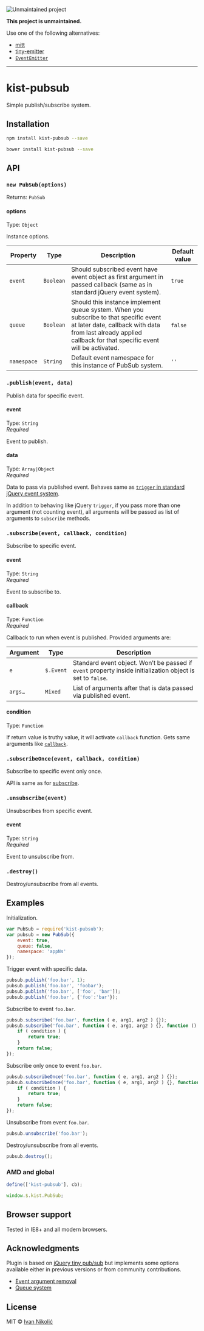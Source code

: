 ![Unmaintained project](https://img.shields.io/badge/status-unmaintained-red.svg)

**This project is unmaintained.**

Use one of the following alternatives:

* [mitt](https://github.com/developit/mitt)
* [tiny-emitter](https://github.com/scottcorgan/tiny-emitter)
* [`EventEmitter`](https://nodejs.org/api/events.html)

---

# kist-pubsub

Simple publish/subscribe system.

## Installation

```sh
npm install kist-pubsub --save

bower install kist-pubsub --save
```

## API

### `new PubSub(options)`

Returns: `PubSub`

#### options

Type: `Object`

Instance options.

| Property | Type | Description | Default value |
| --- | --- | --- | --- |
| `event` | `Boolean` | Should subscribed event have event object as first argument in passed callback (same as in standard jQuery event system). | `true` |
| `queue` | `Boolean` | Should this instance implement queue system. When you subscribe to that specific event at later date, callback with data from last already applied callback for that specific event will be activated. | `false` |
| `namespace` | `String` | Default event namespace for this instance of PubSub system. | `''` |

### `.publish(event, data)`

Publish data for specific event.

#### event

Type: `String`  
*Required*

Event to publish.

#### data

Type: `Array|Object`  
*Required*

Data to pass via published event. Behaves same as [`trigger` in standard jQuery event system](http://api.jquery.com/trigger/#trigger-event-extraParameters).

In addition to behaving like jQuery `trigger`, if you pass more than one argument (not counting event), all arguments will be passed as list of arguments to `subscribe` methods.

### `.subscribe(event, callback, condition)`

Subscribe to specific event.

#### event

Type: `String`  
*Required*

Event to subscribe to.

#### callback

Type: `Function`  
*Required*

Callback to run when event is published. Provided arguments are:

| Argument | Type | Description |
| --- | --- | --- |
| `e` | `$.Event` | Standard event object. Won’t be passed if `event` property inside initialization object is set to `false`. |
| `args…` | `Mixed` | List of arguments after that is data passed via published event. |

#### condition

Type: `Function`

If return value is truthy value, it will activate `callback` function. Gets same arguments like [`callback`](#callback).

### `.subscribeOnce(event, callback, condition)`

Subscribe to specific event only once.

API is same as for [subscribe](#subscribe).

### `.unsubscribe(event)`

Unsubscribes from specific event.

#### event

Type: `String`  
*Required*

Event to unsubscribe from.

### `.destroy()`

Destroy/unsubscribe from all events.

## Examples

Initialization.

```js
var PubSub = require('kist-pubsub');
var pubsub = new PubSub({
	event: true,
	queue: false,
	namespace: 'appNs'
});
```

Trigger event with specific data.

```js
pubsub.publish('foo.bar', 1);
pubsub.publish('foo.bar', 'foobar');
pubsub.publish('foo.bar', ['foo', 'bar']);
pubsub.publish('foo.bar', {'foo':'bar'});
```

Subscribe to event `foo.bar`.

```js
pubsub.subscribe('foo.bar', function ( e, arg1, arg2 ) {});
pubsub.subscribe('foo.bar', function ( e, arg1, arg2 ) {}, function () {
	if ( condition ) {
		return true;
	}
	return false;
});
```

Subscribe only once to event `foo.bar`.

```js
pubsub.subscribeOnce('foo.bar', function ( e, arg1, arg2 ) {});
pubsub.subscribeOnce('foo.bar', function ( e, arg1, arg2 ) {}, function () {
	if ( condition ) {
		return true;
	}
	return false;
});
```

Unsubscribe from event `foo.bar`.

```js
pubsub.unsubscribe('foo.bar');
```

Destroy/unsubscribe from all events.

```js
pubsub.destroy();
```

### AMD and global

```js
define(['kist-pubsub'], cb);

window.$.kist.PubSub;
```

## Browser support

Tested in IE8+ and all modern browsers.

## Acknowledgments

Plugin is based on [jQuery tiny pub/sub](https://github.com/cowboy/jquery-tiny-pubsub) but implements some options available either in previous versions or from community contributions.

* [Event argument removal](https://gist.github.com/661855/2c518edd29b744d04bff55ec9a2a5d12afe41595)
* [Queue system](https://gist.github.com/661855/2c518edd29b744d04bff55ec9a2a5d12afe41595#comment-586453)

## License

MIT © [Ivan Nikolić](http://ivannikolic.com)
